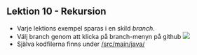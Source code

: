 ## Lektion 10 - Rekursion

- Varje lektions exempel sparas i en skild _branch_.
- Välj branch genom att klicka på branch-menyn på github ![](https://people.arcada.fi/~welandfr/assets/main2.png)
- Själva kodfilerna finns under [/src/main/java/](https://github.com/fw-teaching/datastrukturer-21-exempel/tree/lektion-10-rekursion/src/main/java)


